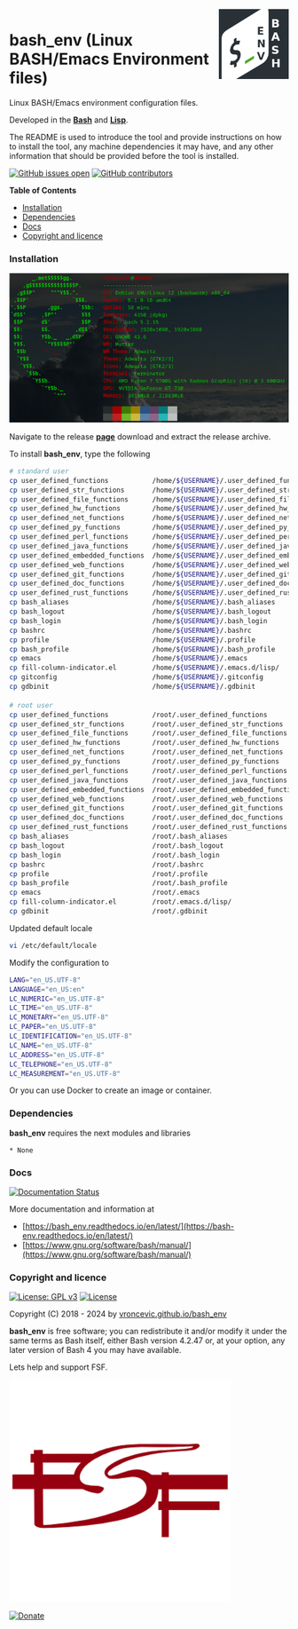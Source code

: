 <img align="right" src="https://raw.githubusercontent.com/vroncevic/bash_env/dev/docs/bash_env_logo.png" width="25%">

# bash_env (Linux BASH/Emacs Environment files)

Linux BASH/Emacs environment configuration files.

Developed in the **[Bash](https://en.wikipedia.org/wiki/Bash_(Unix_shell))** and **[Lisp](https://en.wikipedia.org/wiki/Lisp_(programming_language))**.

The README is used to introduce the tool and provide instructions on
how to install the tool, any machine dependencies it may have, and any
other information that should be provided before the tool is installed.

[![GitHub issues open](https://img.shields.io/github/issues/vroncevic/bash_env.svg)](https://github.com/vroncevic/bash_env/issues) [![GitHub contributors](https://img.shields.io/github/contributors/vroncevic/bash_env.svg)](https://github.com/vroncevic/bash_env/graphs/contributors)

<!-- START doctoc generated TOC please keep comment here to allow auto update -->
<!-- DON'T EDIT THIS SECTION, INSTEAD RE-RUN doctoc TO UPDATE -->
**Table of Contents**

- [Installation](#installation)
- [Dependencies](#dependencies)
- [Docs](#docs)
- [Copyright and licence](#copyright-and-licence)

<!-- END doctoc generated TOC please keep comment here to allow auto update -->

### Installation

![Debian Linux OS](https://raw.githubusercontent.com/vroncevic/bash_env/dev/docs/debtux.png)

Navigate to the release **[page](https://github.com/vroncevic/bash_env/releases)** download and extract the release archive.

To install **bash_env**, type the following

```bash
# standard user
cp user_defined_functions           /home/${USERNAME}/.user_defined_functions
cp user_defined_str_functions       /home/${USERNAME}/.user_defined_str_functions
cp user_defined_file_functions      /home/${USERNAME}/.user_defined_file_functions
cp user_defined_hw_functions        /home/${USERNAME}/.user_defined_hw_functions
cp user_defined_net_functions       /home/${USERNAME}/.user_defined_net_functions
cp user_defined_py_functions        /home/${USERNAME}/.user_defined_py_functions
cp user_defined_perl_functions      /home/${USERNAME}/.user_defined_perl_functions
cp user_defined_java_functions      /home/${USERNAME}/.user_defined_java_functions
cp user_defined_embedded_functions  /home/${USERNAME}/.user_defined_embedded_functions
cp user_defined_web_functions       /home/${USERNAME}/.user_defined_web_functions
cp user_defined_git_functions       /home/${USERNAME}/.user_defined_git_functions
cp user_defined_doc_functions       /home/${USERNAME}/.user_defined_doc_functions
cp user_defined_rust_functions      /home/${USERNAME}/.user_defined_rust_functions
cp bash_aliases                     /home/${USERNAME}/.bash_aliases
cp bash_logout                      /home/${USERNAME}/.bash_logout
cp bash_login                       /home/${USERNAME}/.bash_login
cp bashrc                           /home/${USERNAME}/.bashrc
cp profile                          /home/${USERNAME}/.profile
cp bash_profile                     /home/${USERNAME}/.bash_profile
cp emacs                            /home/${USERNAME}/.emacs
cp fill-column-indicator.el         /home/${USERNAME}/.emacs.d/lisp/
cp gitconfig                        /home/${USERNAME}/.gitconfig
cp gdbinit                          /home/${USERNAME}/.gdbinit

# root user
cp user_defined_functions           /root/.user_defined_functions
cp user_defined_str_functions       /root/.user_defined_str_functions
cp user_defined_file_functions      /root/.user_defined_file_functions
cp user_defined_hw_functions        /root/.user_defined_hw_functions
cp user_defined_net_functions       /root/.user_defined_net_functions
cp user_defined_py_functions        /root/.user_defined_py_functions
cp user_defined_perl_functions      /root/.user_defined_perl_functions
cp user_defined_java_functions      /root/.user_defined_java_functions
cp user_defined_embedded_functions  /root/.user_defined_embedded_functions
cp user_defined_web_functions       /root/.user_defined_web_functions
cp user_defined_git_functions       /root/.user_defined_git_functions
cp user_defined_doc_functions       /root/.user_defined_doc_functions
cp user_defined_rust_functions      /root/.user_defined_rust_functions
cp bash_aliases                     /root/.bash_aliases
cp bash_logout                      /root/.bash_logout
cp bash_login                       /root/.bash_login
cp bashrc                           /root/.bashrc
cp profile                          /root/.profile
cp bash_profile                     /root/.bash_profile
cp emacs                            /root/.emacs
cp fill-column-indicator.el         /root/.emacs.d/lisp/
cp gdbinit                          /root/.gdbinit
```

Updated default locale

```bash
vi /etc/default/locale
```

Modify the configuration to

```bash
LANG="en_US.UTF-8"
LANGUAGE="en_US:en"
LC_NUMERIC="en_US.UTF-8"
LC_TIME="en_US.UTF-8"
LC_MONETARY="en_US.UTF-8"
LC_PAPER="en_US.UTF-8"
LC_IDENTIFICATION="en_US.UTF-8"
LC_NAME="en_US.UTF-8"
LC_ADDRESS="en_US.UTF-8"
LC_TELEPHONE="en_US.UTF-8"
LC_MEASUREMENT="en_US.UTF-8"
```

Or you can use Docker to create an image or container.

### Dependencies

**bash_env** requires the next modules and libraries

    * None

### Docs

[![Documentation Status](https://readthedocs.org/projects/bash_env/badge/?version=latest)](https://bash-env.readthedocs.io/projects/bash_env/en/latest/?badge=latest)

More documentation and information at
* [https://bash_env.readthedocs.io/en/latest/](https://bash-env.readthedocs.io/en/latest/)
* [https://www.gnu.org/software/bash/manual/](https://www.gnu.org/software/bash/manual/)

### Copyright and licence

[![License: GPL v3](https://img.shields.io/badge/License-GPLv3-blue.svg)](https://www.gnu.org/licenses/gpl-3.0) [![License](https://img.shields.io/badge/License-Apache%202.0-blue.svg)](https://opensource.org/licenses/Apache-2.0)

Copyright (C) 2018 - 2024 by [vroncevic.github.io/bash_env](https://vroncevic.github.io/bash_env)

**bash_env** is free software; you can redistribute it and/or modify
it under the same terms as Bash itself, either Bash version 4.2.47 or,
at your option, any later version of Bash 4 you may have available.

Lets help and support FSF.

[![Free Software Foundation](https://raw.githubusercontent.com/vroncevic/bash_env/dev/docs/fsf-logo_1.png)](https://my.fsf.org/)

[![Donate](https://www.paypalobjects.com/en_US/i/btn/btn_donateCC_LG.gif)](https://my.fsf.org/donate/)

